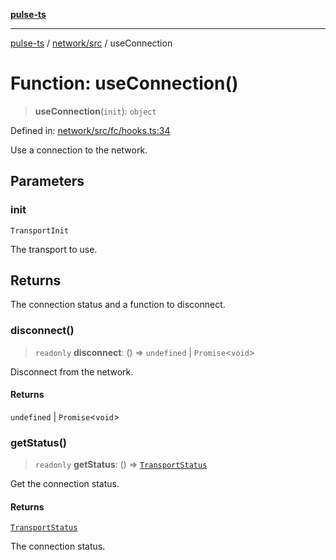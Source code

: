[**pulse-ts**](../../../README.md)

***

[pulse-ts](../../../README.md) / [network/src](../README.md) / useConnection

# Function: useConnection()

> **useConnection**(`init`): `object`

Defined in: [network/src/fc/hooks.ts:34](https://github.com/jlehett/pulse-ts/blob/95f7e0ab0aafbcd2aad691251c554317b3dfe19c/packages/network/src/fc/hooks.ts#L34)

Use a connection to the network.

## Parameters

### init

`TransportInit`

The transport to use.

## Returns

The connection status and a function to disconnect.

### disconnect()

> `readonly` **disconnect**: () => `undefined` \| `Promise`\<`void`\>

Disconnect from the network.

#### Returns

`undefined` \| `Promise`\<`void`\>

### getStatus()

> `readonly` **getStatus**: () => [`TransportStatus`](../type-aliases/TransportStatus.md)

Get the connection status.

#### Returns

[`TransportStatus`](../type-aliases/TransportStatus.md)

The connection status.
